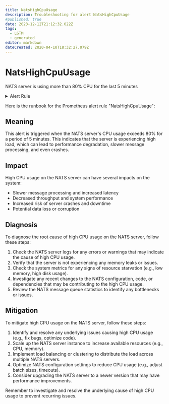 ```yaml
---
title: NatsHighCpuUsage
description: Troubleshooting for alert NatsHighCpuUsage
#published: true
date: 2023-12-12T21:12:32.022Z
tags: 
  - LGTM
  - generated
editor: markdown
dateCreated: 2020-04-10T18:32:27.079Z
---
```


# NatsHighCpuUsage

NATS server is using more than 80% CPU for the last 5 minutes

<details>
  <summary>Alert Rule</summary>

{{% rule "nats/nats-exporter.yml" "NatsHighCpuUsage" %}}

{{% comment %}}

```yaml
alert: NatsHighCpuUsage
expr: rate(gnatsd_varz_cpu[5m]) > 0.8
for: 5m
labels:
    severity: warning
annotations:
    summary: Nats high CPU usage (instance {{ $labels.instance }})
    description: |-
        NATS server is using more than 80% CPU for the last 5 minutes
          VALUE = {{ $value }}
          LABELS = {{ $labels }}
    runbook: https://github.com/srerun/prometheus-alerts/blob/main/content/runbooks/nats-exporter/NatsHighCpuUsage.md

```

{{% /comment %}}

</details>


Here is the runbook for the Prometheus alert rule "NatsHighCpuUsage":

## Meaning

This alert is triggered when the NATS server's CPU usage exceeds 80% for a period of 5 minutes. This indicates that the server is experiencing high load, which can lead to performance degradation, slower message processing, and even crashes.

## Impact

High CPU usage on the NATS server can have several impacts on the system:

* Slower message processing and increased latency
* Decreased throughput and system performance
* Increased risk of server crashes and downtime
* Potential data loss or corruption

## Diagnosis

To diagnose the root cause of high CPU usage on the NATS server, follow these steps:

1. Check the NATS server logs for any errors or warnings that may indicate the cause of high CPU usage.
2. Verify that the server is not experiencing any memory leaks or issues.
3. Check the system metrics for any signs of resource starvation (e.g., low memory, high disk usage).
4. Investigate any recent changes to the NATS configuration, code, or dependencies that may be contributing to the high CPU usage.
5. Review the NATS message queue statistics to identify any bottlenecks or issues.

## Mitigation

To mitigate high CPU usage on the NATS server, follow these steps:

1. Identify and resolve any underlying issues causing high CPU usage (e.g., fix bugs, optimize code).
2. Scale up the NATS server instance to increase available resources (e.g., CPU, memory).
3. Implement load balancing or clustering to distribute the load across multiple NATS servers.
4. Optimize NATS configuration settings to reduce CPU usage (e.g., adjust batch sizes, timeouts).
5. Consider upgrading the NATS server to a newer version that may have performance improvements.

Remember to investigate and resolve the underlying cause of high CPU usage to prevent recurring issues.